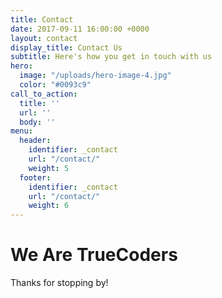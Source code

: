 ```yaml
---
title: Contact
date: 2017-09-11 16:00:00 +0000
layout: contact
display_title: Contact Us
subtitle: Here's how you get in touch with us
hero:
  image: "/uploads/hero-image-4.jpg"
  color: "#0093c9"
call_to_action:
  title: ''
  url: ''
  body: ''
menu:
  header:
    identifier: _contact
    url: "/contact/"
    weight: 5
  footer:
    identifier: _contact
    url: "/contact/"
    weight: 6
---
```


# We Are TrueCoders

Thanks for stopping by!

